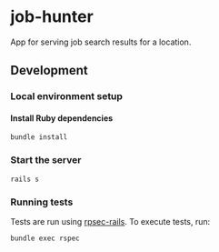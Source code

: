# job-hunter

App for serving job search results for a location.

## Development

### Local environment setup

#### Install Ruby dependencies

```
bundle install
```

### Start the server

```
rails s
```

### Running tests
Tests are run using [rpsec-rails](https://github.com/rspec/rspec-rails). To execute tests, run:

```
bundle exec rspec
```
